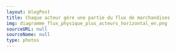 ```yaml
---
layout: blogPost
title: Chaque acteur gère une partie du flux de marchandises
img: diagramme_flux_physique_plus_acteurs_horizontal_en.png
sourceURL: null
sourceName: null
type: photos
---
```



